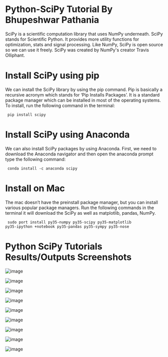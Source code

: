 # Python-SciPy Tutorial By Bhupeshwar Pathania
SciPy is a scientific computation library that uses NumPy underneath.  SciPy stands for Scientific Python.  It provides more utility functions for optimization, stats and signal processing.  Like NumPy, SciPy is open source so we can use it freely.  SciPy was created by NumPy's creator Travis Olliphant.

# Install SciPy using pip

We can install the SciPy library by using the pip command. Pip is basically a recursive acronym which stands for ‘Pip Installs Packages’. It is a standard package manager which can be installed in most of the operating systems. To install, run the following command in the terminal:

<code> pip install scipy  </code>

# Install SciPy using Anaconda

We can also install SciPy packages by using Anaconda. First, we need to download the Anaconda navigator and then open the anaconda prompt type the following command:

<code> conda install -c anaconda scipy  </code>

# Install on Mac

The mac doesn’t have the preinstall package manager, but you can install various popular package managers. Run the following commands in the terminal it will download the SciPy as well as matplotlib, pandas, NumPy.

<code> sudo port install py35-numpy py35-scipy py35-matplotlib py35-ipython +notebook py35-pandas py35-sympy py35-nose    </code>

# Python SciPy Tutorials Results/Outputs Screenshots

![image](https://github.com/user-attachments/assets/22d1c7d7-18fa-46aa-888b-51e27af95045)


![image](https://github.com/user-attachments/assets/1c932eab-9c8f-45f9-9d6d-003f19f313d5)


![image](https://github.com/user-attachments/assets/a46ce00d-1fe9-4363-8ed7-6acb42b6d869)


![image](https://github.com/user-attachments/assets/7e9d78f8-78b4-4544-a288-3674f71869e9)


![image](https://github.com/user-attachments/assets/4551cc61-3231-435d-9e34-d2ed3d855a75)


![image](https://github.com/user-attachments/assets/1ef9667f-81c4-48b7-a8ea-20f78af2bad4)


![image](https://github.com/user-attachments/assets/15301088-ee9b-4aa2-bdcf-52d5ceca98b4)


![image](https://github.com/user-attachments/assets/cd16a26f-db0b-4e2b-88d1-3957ae5d987a)






![image](https://github.com/user-attachments/assets/8c8fb10c-ee28-4e7c-8ca4-6361c4b2c496)



